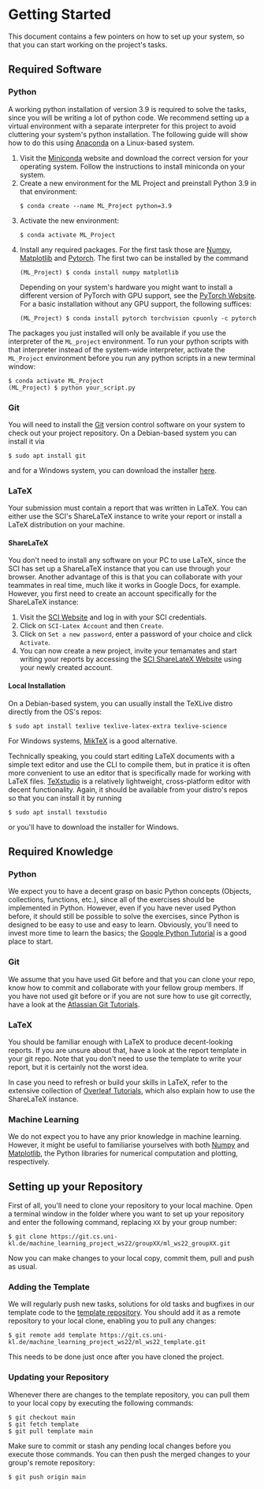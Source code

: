 # Getting Started

This document contains a few pointers on how to set up your system, so that you can start working on the project's tasks.

## Required Software
### Python
A working python installation of version 3.9 is required to solve the tasks, since you will be writing a lot of python code. We recommend setting up a virtual environment with a separate interpreter for this project to avoid cluttering your system's python installation. The following guide will show how to do this using [Anaconda](https://www.anaconda.com/) on a Linux-based system.

1. Visit the [Miniconda](https://docs.conda.io/en/latest/miniconda.html) website and download the correct version for your operating system. Follow the instructions to install miniconda on your system.
2. Create a new environment for the ML Project and preinstall Python 3.9 in that environment:
   ```shell
   $ conda create --name ML_Project python=3.9
   ```
3. Activate the new environment:
   ```shell
   $ conda activate ML_Project
   ```
4. Install any required packages. For the first task those are [Numpy](https://numpy.org/), [Matplotlib](https://matplotlib.org/) and [Pytorch](https://pytorch.org/). The first two can be installed by the command
   ```shell
   (ML_Project) $ conda install numpy matplotlib
   ```
   Depending on your system's hardware you might want to install a different version of PyTorch with GPU support, see the [PyTorch Website](https://pytorch.org/get-started/locally/). For a basic installation without any GPU support, the following suffices:
   ```shell
   (ML_Project) $ conda install pytorch torchvision cpuonly -c pytorch
   ```

The packages you just installed will only be available if you use the interpreter of the `ML_project` environment. To run your python scripts with that interpreter instead of the system-wide interpreter, activate the `ML_Project` environment before you run any python scripts in a new terminal window:
```shell
$ conda activate ML_Project
(ML_Project) $ python your_script.py
```

### Git
You will need to install the [Git](https://git-scm.com/) version control software on your system to check out your project repository. On a Debian-based system you can install it via
```shell
$ sudo apt install git
```
and for a Windows system, you can download the installer [here](https://git-scm.com/download/win).

### LaTeX
Your submission must contain a report that was written in LaTeX. You can either use the SCI's ShareLaTeX instance to write your report or install a LaTeX distribution on your machine.

#### ShareLaTeX
You don't need to install any software on your PC to use LaTeX, since the SCI has set up a ShareLaTeX instance that you can use through your browser. Another advantage of this is that you can collaborate with your teammates in real time, much like it works in Google Docs, for example. However, you first need to create an account specifically for the ShareLaTeX instance:
1. Visit the [SCI Website](https://accounts.cs.uni-kl.de/sciuser) and log in with your SCI credentials.
2. Click on `SCI-Latex Account` and then `Create`.
3. Click on `Set a new password`, enter a password of your choice and click `Activate`.
4. You can now create a new project, invite your temamates and start writing your reports by accessing the [SCI ShareLateX Website](https://sci-latex.informatik.uni-kl.de/) using your newly created account.

#### Local Installation
On a Debian-based system, you can usually install the TeXLive distro directly from the OS's repos:
```shell
$ sudo apt install texlive texlive-latex-extra texlive-science
```
For Windows systems, [MikTeX](https://miktex.org/download) is a good alternative.

Technically speaking, you could start editing LaTeX documents with a simple text editor and use the CLI to compile them, but in pratice it is often more convenient to use an editor that is specifically made for working with LaTeX files. [TeXstudio](https://www.texstudio.org/) is a relatively lightweight, cross-platform editor with decent functionality. Again, it should be available from your distro's repos so that you can install it by running
```shell
$ sudo apt install texstudio
```
or you'll have to download the installer for Windows.

## Required Knowledge
### Python
We expect you to have a decent grasp on basic Python concepts (Objects, collections, functions, etc.), since all of the exercises should be implemented in Python. However, even if you have never used Python before, it should still be possible to solve the exercises, since Python is designed to be easy to use and easy to learn. Obviously, you'll need to invest more time to learn the basics; the [Google Python Tutorial](https://developers.google.com/edu/python/) is a good place to start.

### Git
We assume that you have used Git before and that you can clone your repo, know how to commit and collaborate with your fellow group members. If you have not used git before or if you are not sure how to use git correctly, have a look at the [Atlassian Git Tutorials](https://www.atlassian.com/git/tutorials).

### LaTeX
You should be familiar enough with LaTeX to produce decent-looking reports. If you are unsure about that, have a look at the report template in your git repo. Note that you don't need to use the template to write your report, but it is certainly not the worst idea.

In case you need to refresh or build your skills in LaTeX, refer to the extensive collection of [Overleaf Tutorials](https://www.overleaf.com/learn/latex/Tutorials), which also explain how to use the ShareLaTeX instance.

### Machine Learning
We do not expect you to have any prior knowledge in machine learning. However, it might be useful to familiarise yourselves with both [Numpy](https://numpy.org/) and [Matplotlib](https://matplotlib.org/), the Python libraries for numerical computation and plotting, respectively.

## Setting up your Repository
First of all, you'll need to clone your repository to your local machine. Open a terminal window in the folder where you want to set up your repository and enter the following command, replacing `XX` by your group number:
```shell
$ git clone https://git.cs.uni-kl.de/machine_learning_project_ws22/groupXX/ml_ws22_groupXX.git
```
Now you can make changes to your local copy, commit them, pull and push as usual.

### Adding the Template
We will regularly push new tasks, solutions for old tasks and bugfixes in our template code to the [template repository](https://git.cs.uni-kl.de/machine_learning_project_ws22/ml_ws22_template). You should add it as a remote repository to your local clone, enabling you to pull any changes:
```shell
$ git remote add template https://git.cs.uni-kl.de/machine_learning_project_ws22/ml_ws22_template.git
```
This needs to be done just once after you have cloned the project.

### Updating your Repository
Whenever there are changes to the template repository, you can pull them to your local copy by executing the following commands:
```shell
$ git checkout main
$ git fetch template
$ git pull template main
```
Make sure to commit or stash any pending local changes before you execute those commands.
You can then push the merged changes to your group's remote repository:
```shell
$ git push origin main
```

